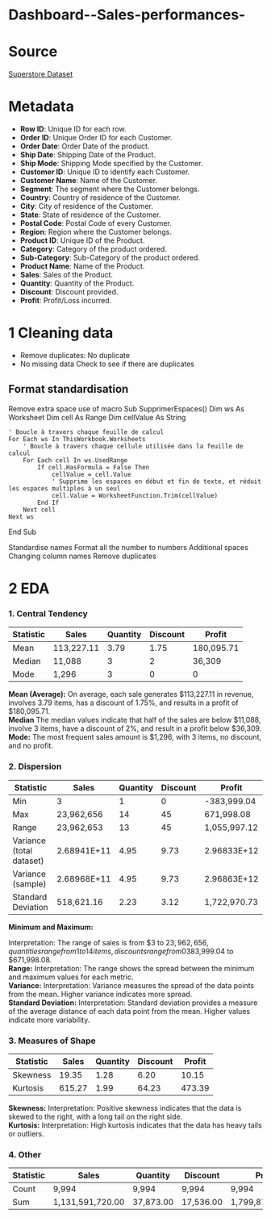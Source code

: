 # Dashboard--Sales-performances-
# Source 
[Superstore Dataset](https://www.kaggle.com/datasets/vivek468/superstore-dataset-final/data)
# Metadata
- **Row ID**: Unique ID for each row.
- **Order ID**: Unique Order ID for each Customer.
- **Order Date**: Order Date of the product.
- **Ship Date**: Shipping Date of the Product.
- **Ship Mode**: Shipping Mode specified by the Customer.
- **Customer ID**: Unique ID to identify each Customer.
- **Customer Name**: Name of the Customer.
- **Segment**: The segment where the Customer belongs.
- **Country**: Country of residence of the Customer.
- **City**: City of residence of the Customer.
- **State**: State of residence of the Customer.
- **Postal Code**: Postal Code of every Customer.
- **Region**: Region where the Customer belongs.
- **Product ID**: Unique ID of the Product.
- **Category**: Category of the product ordered.
- **Sub-Category**: Sub-Category of the product ordered.
- **Product Name**: Name of the Product.
- **Sales**: Sales of the Product.
- **Quantity**: Quantity of the Product.
- **Discount**: Discount provided.
- **Profit**: Profit/Loss incurred.

# 1 Cleaning data
- Remove duplicates: No duplicate
- No missing data
Check to see if there are duplicates 
## Format standardisation
Remove extra space use of macro
Sub SupprimerEspaces()
    Dim ws As Worksheet
    Dim cell As Range
    Dim cellValue As String
    
    ' Boucle à travers chaque feuille de calcul
    For Each ws In ThisWorkbook.Worksheets
        ' Boucle à travers chaque cellule utilisée dans la feuille de calcul
        For Each cell In ws.UsedRange
            If cell.HasFormula = False Then
                cellValue = cell.Value
                ' Supprime les espaces en début et fin de texte, et réduit les espaces multiples à un seul
                cell.Value = WorksheetFunction.Trim(cellValue)
            End If
        Next cell
    Next ws
End Sub

Standardise names
Format all the number to numbers
Additional spaces
Changing column names
Remove duplicates
# 2 EDA
### 1. Central Tendency


| Statistic | Sales       | Quantity     | Discount     | Profit       |
|-----------|-------------|--------------|--------------|--------------|
| Mean      | 113,227.11  | 3.79         | 1.75         | 180,095.71   |
| Median    | 11,088      | 3            | 2            | 36,309       |
| Mode      | 1,296       | 3            | 0            | 0            |

**Mean (Average):**
On average, each sale generates $113,227.11 in revenue, involves 3.79 items, has a discount of 1.75%, and results in a profit of $180,095.71.\
**Median**
The median values indicate that half of the sales are below $11,088, involve 3 items, have a discount of 2%, and result in a profit below $36,309.\
**Mode:**
The most frequent sales amount is $1,296, with 3 items, no discount, and no profit.
### 2. Dispersion

| Statistic                  | Sales       | Quantity     | Discount     | Profit       |
|----------------------------|-------------|--------------|--------------|--------------|
| Min                        | 3           | 1            | 0            | -383,999.04  |
| Max                        | 23,962,656  | 14           | 45           | 671,998.08   |
| Range                      | 23,962,653  | 13           | 45           | 1,055,997.12 |
| Variance (total dataset)   | 2.68941E+11 | 4.95         | 9.73         | 2.96833E+12  |
| Variance (sample)          | 2.68968E+11 | 4.95         | 9.73         | 2.96863E+12  |
| Standard Deviation         | 518,621.16  | 2.23         | 3.12         | 1,722,970.73 |

**Minimum and Maximum:**

Interpretation: The range of sales is from $3 to $23,962,656, quantities range from 1 to 14 items, discounts range from 0% to 45%, and profits range from -$383,999.04 to $671,998.08.\
**Range:**
Interpretation: The range shows the spread between the minimum and maximum values for each metric.\
**Variance:**
Interpretation: Variance measures the spread of the data points from the mean. Higher variance indicates more spread.\
**Standard Deviation:**
Interpretation: Standard deviation provides a measure of the average distance of each data point from the mean. Higher values indicate more variability.

### 3. Measures of Shape

| Statistic | Sales       | Quantity     | Discount     | Profit       |
|-----------|-------------|--------------|--------------|--------------|
| Skewness  | 19.35       | 1.28         | 6.20         | 10.15        |
| Kurtosis  | 615.27      | 1.99         | 64.23        | 473.39       |

**Skewness:**
Interpretation: Positive skewness indicates that the data is skewed to the right, with a long tail on the right side.\
**Kurtosis:**
Interpretation: High kurtosis indicates that the data has heavy tails or outliers.
### 4. Other

| Statistic | Sales       | Quantity     | Discount     | Profit       |
|-----------|-------------|--------------|--------------|--------------|
| Count     | 9,994       | 9,994        | 9,994        | 9,994        |
| Sum       | 1,131,591,720.00 | 37,873.00 | 17,536.00   | 1,799,876,538.00 |
